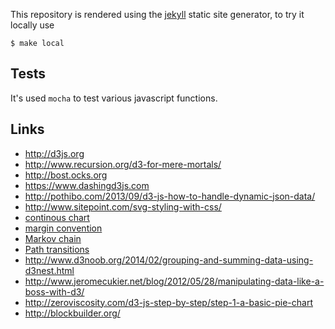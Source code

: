 
This repository is rendered using the [jekyll](http://jekyllrb.com/) static
site generator, to try it locally use

    $ make local

## Tests

It's used ``mocha`` to test various javascript functions.

## Links

 - http://d3js.org
 - http://www.recursion.org/d3-for-mere-mortals/
 - http://bost.ocks.org
 - https://www.dashingd3js.com
 - http://pothibo.com/2013/09/d3-js-how-to-handle-dynamic-json-data/
 - http://www.sitepoint.com/svg-styling-with-css/
 - [continous chart](http://bl.ocks.org/mbostock/3883245)
 - [margin convention](http://bl.ocks.org/mbostock/3019563)
 - [Markov chain](http://setosa.io/blog/2014/07/26/markov-chains/)
 - [Path transitions](http://bl.ocks.org/mbostock/1642874)
 - http://www.d3noob.org/2014/02/grouping-and-summing-data-using-d3nest.html
 - http://www.jeromecukier.net/blog/2012/05/28/manipulating-data-like-a-boss-with-d3/
 - http://zeroviscosity.com/d3-js-step-by-step/step-1-a-basic-pie-chart
 - http://blockbuilder.org/
